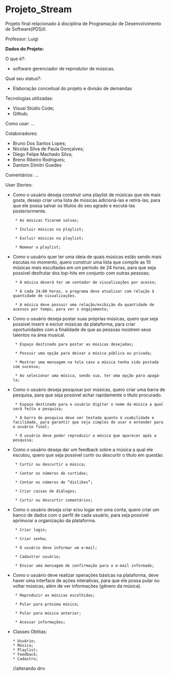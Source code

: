 Projeto_Stream
================================================

Projeto final relacionado à disciplina de Programação de Desenvolvimento de Software(PDS)II.

Professor: Luigi

**Dados do Projeto:**

O que é?: 
 * software gerenciador de reprodutor de músicas. 

Qual seu status?: 
 * Elaboração conceitual do projeto e divisão de demandas

Tecnologias utilizadas: 
 * Visual Stúdio Code;
 * Github;

Como usar: ...

Colaboradores: 
 * Bruno Dos Santos Lopes;
 * Nicolas Silva de Paula Gonçalves;
 * Diego Felipe Machado Silva;
 * Breno Ribeiro Rodrigues;
 * Dantom Dimitri Guedes

Comentários: ...

User Stories:  

- Como o usuário deseja construir uma playlist de músicas que ele mais gosta, desejo criar uma lista de músicas adicioná-las e retirá-las, para que ele possa salvar os títulos do seu agrado e escutá-las posteriormente. 

  

       * As músicas ficarem salvas; 

       * Incluir músicas na playlist; 

       * Excluir músicas na playlist; 

       * Nomear a playlist; 

       

        

- Como o usuário quer ter uma ideia de quais músicas estão sendo mais escutas no momento, quero construir uma lista que compile as 10 músicas mais escultadas em um período de 24 horas, para que seja possível desfrutar dos top-hits em conjunto com outras pessoas; 

  

       * A música deverá ter um contador de visualizações por acesso; 

       * À cada 24:00 horas, o programa deve atualizar com relação à quantidade de visualizações. 

       * A música deve possuir uma relação/exibição da quantidade de acessos por tempo, para ver o engajamento; 

        

        

- Como o usuário deseja postar suas próprias músicas, quero que seja possível inserir e excluir músicas da plataforma, para criar oportunidades com a finalidade de que as pessoas mostrem seus talentos na área musical. 

  

       * Espaço destinado para postar as músicas desejadas; 

       * Possuir uma opção para deixar a música pública ou privada; 

       * Mostrar uma mensagem na tela caso a música tenha sido postada com sucesso; 

       * Ao selecionar uma música, sendo sua, ter uma opção para apagá-la; 

    

- Como o usuário deseja pesquisar por músicas, quero criar uma barra de pesquisa, para que seja possível achar rapidamente o título procurado. 

  

       * Espaço destinado para o usuário digitar o nome da música a qual será feita a pesquisa; 

       * A barra de pesquisa deve ser testada quanto à usabilidade e facilidade, para garantir que seja simples de usar e entender para o usuário final; 

       * O usuário deve poder reproduzir a música que aparecer após a pesquisa; 

        

- Como o usuário deseja dar um feedback sobre a música a qual ele escutou, quero que seja possível curtir ou descurtir o título em questão. 

 	 

       * Curtir ou descurtir a música; 

       * Contar os números de curtidas; 

       * Contar os números de “dislikes”; 

       * Criar caixas de diálogos; 

       * Curtir ou descurtir comentários; 

  

* Como o usuário deseja criar e/ou logar em uma conta, quero criar um banco de dados com o perfil de cada usuário, para seja possível aprimorar a organização da plataforma. 

  

       * Criar login; 

       * Criar senha; 

       * O usuário deve informar um e-mail; 

       * Cadastrar usuário; 

       * Enviar uma mensagem de confirmação para o e-mail informado; 

  

* Como o usuário deve realizar operações básicas na plataforma, deve haver uma interface de ações interativas, para que ele possa pular ou voltar músicas, além de ver informações (gênero da música).  

  

       * Reproduzir as músicas escolhidas; 

       * Pular para próxima música; 

       * Pular para música anterior; 

       * Acessar informações; 

 * Classes Obtitas:

       * Usuário;
       * Música;
       * Playlist;
       * Feedback;
       * Cadastro;



     //alterando dnv
